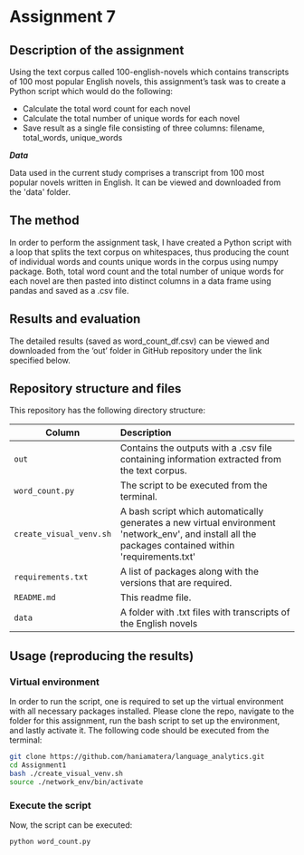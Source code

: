 # Assignment 7  

## Description of the assignment

Using the text corpus called 100-english-novels which contains transcripts of 100 most popular English novels, this assignment’s task was to create a Python script which would do the following:
  - Calculate the total word count for each novel
  - Calculate the total number of unique words for each novel
  - Save result as a single file consisting of three columns: filename, total_words, unique_words


___Data___

Data used in the current study comprises a transcript from 100 most popular novels written in English. It can be viewed and downloaded from the 'data' folder. 

## The method
In order to perform the assignment task, I have created a Python script with a loop that splits the text corpus on whitespaces, thus producing the count of individual words and counts unique words in the corpus using numpy package. Both, total word count and the total number of unique words for each novel are then pasted into distinct columns in a data frame using pandas and saved as a .csv file.



## Results and evaluation
The detailed results (saved as word_count_df.csv) can be viewed and downloaded from the ‘out’ folder in GitHub repository under the link specified below.


## Repository structure and files
This repository has the following directory structure:

| Column | Description|
|--------|:-----------|
```out``` | Contains the outputs with a .csv file containing information extracted from the text corpus.
```word_count.py```| The script to be executed from the terminal.
```create_visual_venv.sh``` | A bash script which automatically generates a new virtual environment 'network_env', and install all the packages contained within 'requirements.txt'
```requirements.txt``` | A list of packages along with the versions that are required.
```README.md``` | This readme file.
```data```| A folder with .txt files with transcripts of the English novels


## Usage (reproducing the results)

### Virtual environment
In order to run the script, one is required to set up the virtual environment with all necessary packages installed. Please clone the repo, navigate to the folder for this assignment, run the bash script to set up the environment, and lastly activate it. The following code should be executed from the terminal:

```bash
git clone https://github.com/haniamatera/language_analytics.git
cd Assignment1
bash ./create_visual_venv.sh
source ./network_env/bin/activate
```

### Execute the script 
Now, the script can be executed:

```bash
python word_count.py  

```
